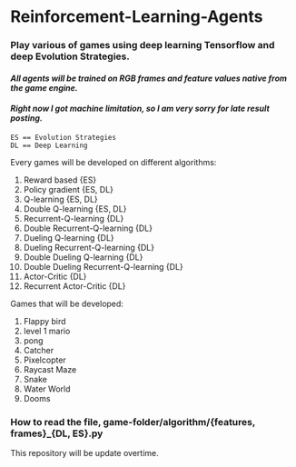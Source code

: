 # Reinforcement-Learning-Agents
### Play various of games using deep learning Tensorflow and deep Evolution Strategies. 

#### *All agents will be trained on RGB frames and feature values native from the game engine.*
#### *Right now I got machine limitation, so I am very sorry for late result posting.*

```text
ES == Evolution Strategies
DL == Deep Learning
```

Every games will be developed on different algorithms:
1. Reward based {ES}
2. Policy gradient {ES, DL}
3. Q-learning {ES, DL}
4. Double Q-learning {ES, DL}
5. Recurrent-Q-learning {DL}
6. Double Recurrent-Q-learning {DL}
7. Dueling Q-learning {DL}
8. Dueling Recurrent-Q-learning {DL}
9. Double Dueling Q-learning {DL}
10. Double Dueling Recurrent-Q-learning {DL}
11. Actor-Critic {DL}
12. Recurrent Actor-Critic {DL}

Games that will be developed:
1. Flappy bird
2. level 1 mario
3. pong
4. Catcher
5. Pixelcopter
6. Raycast Maze
7. Snake
8. Water World
9. Dooms

### How to read the file, game-folder/algorithm/{features, frames}_{DL, ES}.py

This repository will be update overtime.
